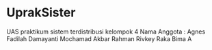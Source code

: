# UprakSister
UAS praktikum sistem terdistribusi kelompok 4
Nama Anggota :
Agnes Fadilah Damayanti
Mochamad Akbar Rahman
Rivkey Raka Bima A



